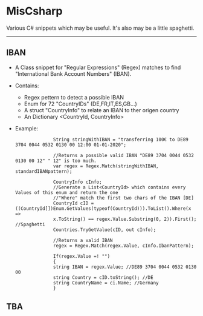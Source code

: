# MisCsharp
Various C# snippets which may be useful. It's also may be a little spaghetti.
___

## IBAN
- A Class snippet for "Regular Expressions" (Regex) matches to find "International Bank Account Numbers" (IBAN).
- Contains: 
    - Regex pettern to detect a possible IBAN
    - Enum for 72 "CountryIDs" (DE,FR,IT,ES,GB...)
    - A struct "CountryInfo" to relate an IBAN to ther origen country
    - An Dictionary <CountryId, CountryInfo>
- Example: 
        
                    String stringWithIBAN = "transferring 100€ to DE89 3704 0044 0532 0130 00 12:00 01-01-2020";
                    
                    //Returns a possible valid IBAN "DE89 3704 0044 0532 0130 00 12" " 12" is too much.
                    var regex = Regex.Match(stringWithIBAN, standardIBANpattern);

                    CountryInfo cInfo;
                    //Generate a List<CountryId> which contains every Values of this enum and return the one 
                    //"Where" match the first two chars of the IBAN [DE]
                    CountryId cID = ((CountryId[])Enum.GetValues(typeof(CountryId))).ToList().Where(x => 
                    x.ToString() == regex.Value.Substring(0, 2)).First(); //Spaghetti
                    Countries.TryGetValue(cID, out cInfo);

                    //Returns a valid IBAN
                    regex = Regex.Match(regex.Value, cInfo.IbanPattern); 

                    If(regex.Value =! "")
                    {
                    string IBAN = regex.Value; //DE89 3704 0044 0532 0130 00
                    string Country = cID.toString(); //DE
                    string CountryName = ci.Name; //Germany
                    }
         
## TBA
